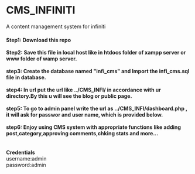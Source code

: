 # CMS_INFINITI
A content management system for infiniti

<h4>
<b>Step1:</b> Download this repo</br></br>
<b>Step2:</b> Save this file in local host like in htdocs folder of xampp server or www folder of wamp server.</br></br>
<b>step3:</b> Create the database named "infi_cms" and Import the infi_cms.sql file in database.</br></br>
<b>step4:</b> In url put the url like ../CMS_INFI/ in accordance with ur directory.By this u will see the blog or public page.</br></br>
<b>step5:</b> To go to admin panel write the url as ../CMS_INFI/dashboard.php , it will ask for passwor and user name, which is provided below.</br></br>
<b>step6:</b> Enjoy using CMS system with appropriate functions like adding post,category,approving comments,chking stats and more...</br></br>
</h4>

<b>Credentials</b></br>
username:admin</br>
password:admin</br>
